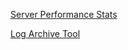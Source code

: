 [Server Performance Stats](https://roadmap.sh/projects/server-stats)

[Log Archive Tool](https://roadmap.sh/projects/log-archive-tool)
